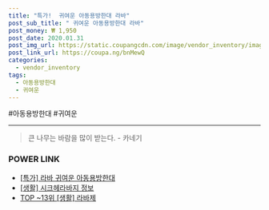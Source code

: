```yaml
--- 
title: "특가!  귀여운 아동용방한대 라바" 
post_sub_title: " 귀여운 아동용방한대 라바" 
post_money: ₩ 1,950 
post_date: 2020.01.31 
post_img_url: https://static.coupangcdn.com/image/vendor_inventory/images/2016/10/11/13/8/2e40e5d6-d61b-42d6-9684-56ba101df46b.jpg 
post_link_url: https://coupa.ng/bnMewQ 
categories: 
  - vendor_inventory 
tags: 
  - 아동용방한대 
  - 귀여운 
--- 
```

  #아동용방한대 #귀여운 
<hr> 

> 큰 나무는 바람을 많이 받는다. - 카네기 


### POWER LINK

* <a href="https://blog.naver.com/an0733/221792213456" target="_blank">[특가] 라바 귀여운 아동용방한대</a>
* <a href="https://blog.naver.com/sakai111/221765846988" target="_blank"> [생활] 시크헤라바지 정보 </a>
* <a href="https://blog.naver.com/fasyy4321/221784003391" target="_blank"> TOP ~13위 [생활] 라바제</a>
